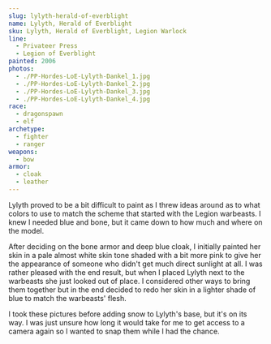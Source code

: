 ```yaml
---
slug: lylyth-herald-of-everblight
name: Lylyth, Herald of Everblight
sku: Lylyth, Herald of Everblight, Legion Warlock
line:
  - Privateer Press
  - Legion of Everblight
painted: 2006
photos:
  - ./PP-Hordes-LoE-Lylyth-Dankel_1.jpg
  - ./PP-Hordes-LoE-Lylyth-Dankel_2.jpg
  - ./PP-Hordes-LoE-Lylyth-Dankel_3.jpg
  - ./PP-Hordes-LoE-Lylyth-Dankel_4.jpg
race:
  - dragonspawn
  - elf
archetype:
  - fighter
  - ranger
weapons:
  - bow
armor:
  - cloak
  - leather
---
```


Lylyth proved to be a bit difficult to paint as I threw ideas around as to what colors to use to match the scheme that started with the Legion warbeasts. I knew I needed blue and bone, but it came down to how much and where on the model.

After deciding on the bone armor and deep blue cloak, I initially painted her skin in a pale almost white skin tone shaded with a bit more pink to give her the appearance of someone who didn't get much direct sunlight at all. I was rather pleased with the end result, but when I placed Lylyth next to the warbeasts she just looked out of place. I considered other ways to bring them together but in the end decided to redo her skin in a lighter shade of blue to match the warbeasts' flesh.

I took these pictures before adding snow to Lylyth's base, but it's on its way. I was just unsure how long it would take for me to get access to a camera again so I wanted to snap them while I had the chance.
